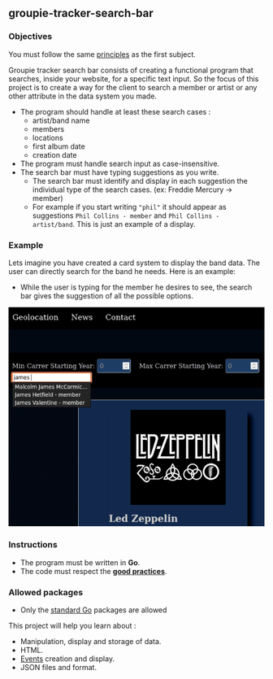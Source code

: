 ## groupie-tracker-search-bar

### Objectives

You must follow the same [principles](../README.md) as the first subject.

Groupie tracker search bar consists of creating a functional program that searches, inside your website, for a specific text input.
So the focus of this project is to create a way for the client to search a member or artist or any other attribute in the data system you made.

- The program should handle at least these search cases :
  - artist/band name
  - members
  - locations
  - first album date
  - creation date
- The program must handle search input as case-insensitive.
- The search bar must have typing suggestions as you write.
  - The search bar must identify and display in each suggestion the individual type of the search cases. (ex: Freddie Mercury -> member)
  - For example if you start writing `"phil"` it should appear as suggestions `Phil Collins - member` and `Phil Collins - artist/band`. This is just an example of a display.

### Example

Lets imagine you have created a card system to display the band data. The user can directly search for the band he needs. Here is an example:

- While the user is typing for the member he desires to see, the search bar gives the suggestion of all the possible options.

![image](searchExample.png)

### Instructions

- The program must be written in **Go**.
- The code must respect the [**good practices**](../good-practices/README.md).

### Allowed packages

- Only the [standard Go](https://golang.org/pkg/) packages are allowed

This project will help you learn about :

- Manipulation, display and storage of data.
- HTML.
- [Events](https://developer.mozilla.org/en-US/docs/Learn/JavaScript/Building_blocks/) creation and display.
- JSON files and format.
